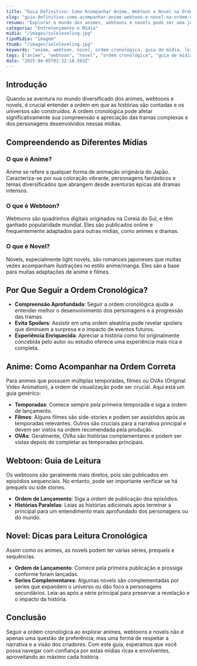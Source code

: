 ```yaml
---
title: "Guia Definitivo: Como Acompanhar Anime, Webtoon e Novel na Ordem Correta"
slug: "guia-definitivo-como-acompanhar-anime-webtoon-e-novel-na-ordem-correta"
resumo: "Explorar o mundo dos animes, webtoons e novels pode ser uma jornada empolgante, mas muitas vezes confusa devido às múltiplas formas de mídia e suas cronologias. Este artigo fornece um guia claro e detalhado sobre como seguir essas histórias na ordem correta para maximizar sua experiência."
categoria: "Entretenimento e Mídia"
midia: "/images/sololeveling.jpg"
tipoMidia: "imagem"
thumb: "/images/sololeveling.jpg"
keywords: "anime, webtoon, novel, ordem cronológica, guia de mídia, leitura, assistir anime, light novel"
tags: ["anime", "webtoon", "novel", "ordem cronológica", "guia de mídia", "leitura", "assistir anime", "light novel"]
data: "2025-04-05T01:32:18.563Z"
---
```


## Introdução
Quando se aventura no mundo diversificado dos animes, webtoons e novels, é crucial entender a ordem em que as histórias são contadas e os universos são construídos. A ordem cronológica pode afetar significativamente sua compreensão e apreciação das tramas complexas e dos personagens desenvolvidos nessas mídias.

## Compreendendo as Diferentes Mídias
### O que é Anime?
Anime se refere a qualquer forma de animação originária do Japão. Caracteriza-se por sua coloração vibrante, personagens fantásticos e temas diversificados que abrangem desde aventuras épicas até dramas intensos.

### O que é Webtoon?
Webtoons são quadrinhos digitais originados na Coreia do Sul, e têm ganhado popularidade mundial. Eles são publicados online e frequentemente adaptados para outras mídias, como animes e dramas.

### O que é Novel?
Novels, especialmente light novels, são romances japoneses que muitas vezes acompanham ilustrações no estilo anime/manga. Eles são a base para muitas adaptações de anime e filmes.

## Por Que Seguir a Ordem Cronológica?
- **Compreensão Aprofundada**: Seguir a ordem cronológica ajuda a entender melhor o desenvolvimento dos personagens e a progressão das tramas.
- **Evita Spoilers**: Assistir em uma ordem aleatória pode revelar spoilers que diminuem a surpresa e o impacto de eventos futuros.
- **Experiência Enriquecida**: Apreciar a história como foi originalmente concebida pelo autor ou estúdio oferece uma experiência mais rica e completa.

## Anime: Como Acompanhar na Ordem Correta
Para animes que possuem múltiplas temporadas, filmes ou OVAs (Original Video Animation), a ordem de visualização pode ser crucial. Aqui está um guia genérico:
- **Temporadas**: Comece sempre pela primeira temporada e siga a ordem de lançamento.
- **Filmes**: Alguns filmes são side-stories e podem ser assistidos após as temporadas relevantes. Outros são cruciais para a narrativa principal e devem ser vistos na ordem recomendada pela produção.
- **OVAs**: Geralmente, OVAs são histórias complementares e podem ser vistas depois de completar as temporadas principais.

## Webtoon: Guia de Leitura
Os webtoons são geralmente mais diretos, pois são publicados em episódios sequenciais. No entanto, pode ser importante verificar se há prequels ou side stories.
- **Ordem de Lançamento**: Siga a ordem de publicação dos episódios.
- **Histórias Paralelas**: Leias as histórias adicionais após terminar a principal para um entendimento mais aprofundado dos personagens ou do mundo.

## Novel: Dicas para Leitura Cronológica
Assim como os animes, as novels podem ter várias séries, prequels e sequências.
- **Ordem de Lançamento**: Comece pela primeira publicação e prossiga conforme foram lançadas.
- **Series Complementares**: Algumas novels são complementadas por series que expandem o universo ou dão foco a personagens secundários. Leia-as após a série principal para preservar a revelação e o impacto da história.

## Conclusão
Seguir a ordem cronológica ao explorar animes, webtoons e novels não é apenas uma questão de preferência, mas uma forma de respeitar a narrativa e a visão dos criadores. Com este guia, esperamos que você possa navegar com confiança por estas mídias ricas e envolventes, aproveitando ao máximo cada história.